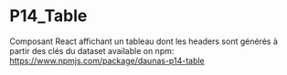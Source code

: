 # P14_Table

Composant React affichant un tableau dont les headers sont générés à partir des clés du dataset
available on npm:
https://www.npmjs.com/package/daunas-p14-table
